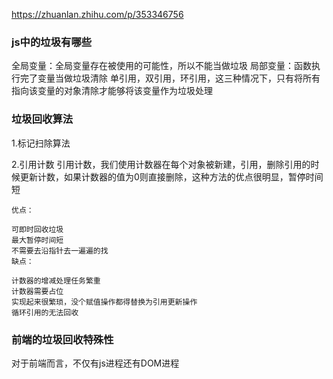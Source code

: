 https://zhuanlan.zhihu.com/p/353346756

### js中的垃圾有哪些
全局变量：全局变量存在被使用的可能性，所以不能当做垃圾
局部变量：函数执行完了变量当做垃圾清除
单引用，双引用，环引用，这三种情况下，只有将所有指向该变量的对象清除才能够将该变量作为垃圾处理

### 垃圾回收算法

1.标记扫除算法

2.引用计数
引用计数，我们使用计数器在每个对象被新建，引用，删除引用的时候更新计数，如果计数器的值为0则直接删除，这种方法的优点很明显，暂停时间短
```
优点：

可即时回收垃圾
最大暂停时间短
不需要去沿指针去一遍遍的找
缺点：

计数器的增减处理任务繁重
计数器需要占位
实现起来很繁琐，没个赋值操作都得替换为引用更新操作
循环引用的无法回收
```

### 前端的垃圾回收特殊性

对于前端而言，不仅有js进程还有DOM进程

